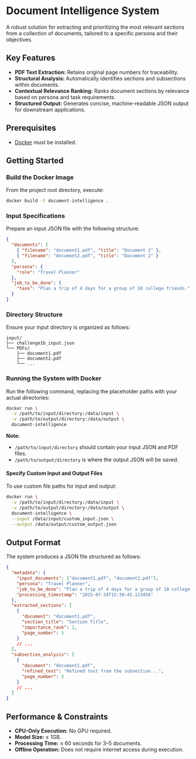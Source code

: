 # Document Intelligence System

A robust solution for extracting and prioritizing the most relevant sections from a collection of documents, tailored to a specific persona and their objectives.

## Key Features

- **PDF Text Extraction:** Retains original page numbers for traceability.
- **Structural Analysis:** Automatically identifies sections and subsections within documents.
- **Contextual Relevance Ranking:** Ranks document sections by relevance based on persona and task requirements.
- **Structured Output:** Generates concise, machine-readable JSON output for downstream applications.

## Prerequisites

- [Docker](https://www.docker.com/) must be installed.

## Getting Started

### Build the Docker Image

From the project root directory, execute:

```bash
docker build -t document-intelligence .
```

### Input Specifications

Prepare an input JSON file with the following structure:

```json
{
  "documents": [
    { "filename": "document1.pdf", "title": "Document 1" },
    { "filename": "document2.pdf", "title": "Document 2" }
  ],
  "persona": {
    "role": "Travel Planner"
  },
  "job_to_be_done": {
    "task": "Plan a trip of 4 days for a group of 10 college friends."
  }
}
```

### Directory Structure

Ensure your input directory is organized as follows:

```
input/
├── challenge1b_input.json
└── PDFs/
    ├── document1.pdf
    ├── document2.pdf
    └── ...
```

### Running the System with Docker

Run the following command, replacing the placeholder paths with your actual directories:

```bash
docker run \
  -v /path/to/input/directory:/data/input \
  -v /path/to/output/directory:/data/output \
  document-intelligence
```

**Note:**  
- `/path/to/input/directory` should contain your input JSON and PDF files.  
- `/path/to/output/directory` is where the output JSON will be saved.

#### Specify Custom Input and Output Files

To use custom file paths for input and output:

```bash
docker run \
  -v /path/to/input/directory:/data/input \
  -v /path/to/output/directory:/data/output \
  document-intelligence \
  --input /data/input/custom_input.json \
  --output /data/output/custom_output.json
```

## Output Format

The system produces a JSON file structured as follows:

```json
{
  "metadata": {
    "input_documents": ["document1.pdf", "document2.pdf"],
    "persona": "Travel Planner",
    "job_to_be_done": "Plan a trip of 4 days for a group of 10 college friends.",
    "processing_timestamp": "2025-07-24T15:30:45.123456"
  },
  "extracted_sections": [
    {
      "document": "document1.pdf",
      "section_title": "Section Title",
      "importance_rank": 1,
      "page_number": 5
    }
    // ...
  ],
  "subsection_analysis": [
    {
      "document": "document1.pdf",
      "refined_text": "Refined text from the subsection...",
      "page_number": 5
    }
    // ...
  ]
}
```

## Performance & Constraints

- **CPU-Only Execution:** No GPU required.
- **Model Size:** ≤ 1GB.
- **Processing Time:** ≤ 60 seconds for 3–5 documents.
- **Offline Operation:** Does not require internet access during execution.




